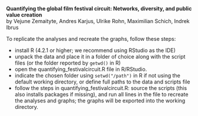 **Quantifying the global film festival circuit: Networks, diversity, and public value creation**
<br> by Vejune Zemaityte, Andres Karjus, Ulrike Rohn, Maximilian Schich, Indrek Ibrus

To replicate the analyses and recreate the graphs, follow these steps:
- install R (4.2.1 or higher; we recommend using RStudio as the IDE)
- unpack the data and place it in a folder of choice along with the script files (or the folder reported by `getwd()` in R)
- open the quantifying_festivalcircuit.R file in R/RStudio.
- indicate the chosen folder using `setwd("/path")` in R if not using the default working directory, or define full paths to the data and scripts file
- follow the steps in quantifying_festivalcircuit.R: source the scripts (this also installs packages if missing), and run all lines in the file to recreate the analyses and graphs; the graphs will be exported into the working directory.

